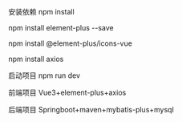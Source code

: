 安装依赖
npm install 

npm install element-plus --save

npm install @element-plus/icons-vue

npm install axios

启动项目 npm run dev

前端项目
Vue3+element-plus+axios

后端项目
Springboot+maven+mybatis-plus+mysql
